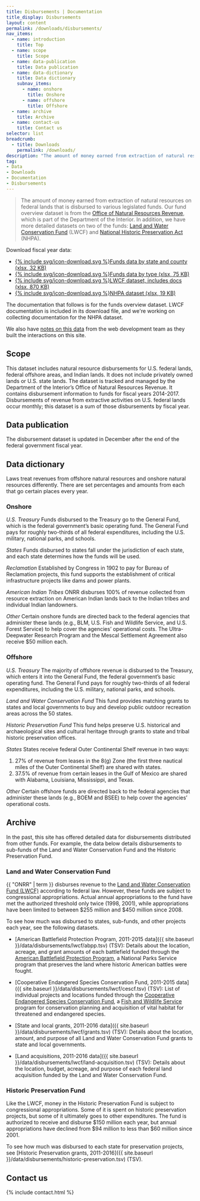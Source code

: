 ```yaml
---
title: Disbursements | Documentation
title_display: Disbursements
layout: content
permalink: /downloads/disbursements/
nav_items:
  - name: introduction
    title: Top
  - name: scope
    title: Scope
  - name: data-publication
    title: Data publication
  - name: data-dictionary
    title: Data dictionary
    subnav_items:
      - name: onshore
        title: Onshore
      - name: offshore
        title: Offshore
  - name: archive
    title: Archive
  - name: contact-us
    title: Contact us
selector: list
breadcrumb:
  - title: Downloads
    permalink: /downloads/
description: "The amount of money earned from extraction of natural resources on federal lands that is disbursed to various legislated funds. Our fund overview dataset is from the Office of Natural Resources Revenue, which is part of the Department of the Interior. In addition, we have more detailed datasets on two of the funds: Land and Water Conservation Fund (LWCF) and National Historic Preservation Act (NHPA)."
tag:
- Data
- Downloads
- Documentation
- Disbursements
---
```


> The amount of money earned from extraction of natural resources on federal lands that is disbursed to various legislated funds. Our fund overview dataset is from the [Office of Natural Resources Revenue](http://www.onrr.gov/), which is part of the Department of the Interior. In addition, we have more detailed datasets on two of the funds: [Land and Water Conservation Fund](https://www.doi.gov/lwcf) (LWCF) and [National Historic Preservation Act](https://www.nps.gov/subjects/historicpreservation/national-historic-preservation-act.htm) (NHPA).

Download fiscal year data:

<ul class="downloads-download_links list-unstyled">
  <li><a href="{{site.baseurl}}/downloads/disbursements_FY2014-2017.xlsx">{% include svg/icon-download.svg %}Funds data by state and county (xlsx, 32 KB)</a></li>
  <li><a href="{{site.baseurl}}/downloads/disbursements_FY2003-2017_by_type.xlsx">{% include svg/icon-download.svg %}Funds data by type (xlsx, 75 KB)</a></li>
  <li><a href="{{site.baseurl}}/downloads/LWCF_incl-documentation_FY2011-2015_2016-09-15.xlsx">{% include svg/icon-download.svg %}LWCF dataset, includes docs (xlsx, 870 KB)</a></li>
  <li><a href="{{site.baseurl}}/downloads/historic_preservation_fund_FY2011-2016_2017-05-26.xlsx">{% include svg/icon-download.svg %}NHPA dataset (xlsx, 19 KB)</a></li>
</ul>

The documentation that follows is for the funds overview dataset. LWCF documentation is included in its download file, and we're working on collecting documentation for the NHPA dataset.

We also have [notes on this data](https://github.com/onrr/doi-extractives-data/wiki/Data-Catalog#disbursements) from the web development team as they built the interactions on this site.

## Scope

This dataset includes natural resource disbursements for U.S. federal lands, federal offshore areas, and Indian lands. It does not include privately owned lands or U.S. state lands. The dataset is tracked and managed by the Department of the Interior’s Office of Natural Resources Revenue. It contains disbursement information to funds for fiscal years 2014-2017. Disbursements of revenue from extractive activities on U.S. federal lands occur monthly; this dataset is a sum of those disbursements by fiscal year.

## Data publication

The disbursement dataset is updated in December after the end of the federal government fiscal year.

## Data dictionary

Laws treat revenues from offshore natural resources and onshore natural resources differently. There are set percentages and amounts from each that go certain places every year.

### Onshore

_U.S. Treasury_ Funds disbursed to the Treasury go to the General Fund, which is the federal government’s basic operating fund. The General Fund pays for roughly two-thirds of all federal expenditures, including the U.S. military, national parks, and schools.

_States_ Funds disbursed to states fall under the jurisdiction of each state, and each state determines how the funds will be used.

_Reclamation_ Established by Congress in 1902 to pay for Bureau of Reclamation projects, this fund supports the establishment of critical infrastructure projects like dams and power plants.

_American Indian Tribes_ ONRR disburses 100% of revenue collected from resource extraction on American Indian lands back to the Indian tribes and individual Indian landowners.

_Other_ Certain onshore funds are directed back to the federal agencies that administer these lands (e.g., BLM, U.S. Fish and Wildlife Service, and U.S. Forest Service) to help cover the agencies’ operational costs. The Ultra-Deepwater Research Program and the Mescal Settlement Agreement also receive $50 million each.

### Offshore

_U.S. Treasury_ The majority of offshore revenue is disbursed to the Treasury, which enters it into the General Fund, the federal government’s basic operating fund. The General Fund pays for roughly two-thirds of all federal expenditures, including the U.S. military, national parks, and schools.

_Land and Water Conservation Fund_ This fund provides matching grants to states and local governments to buy and develop public outdoor recreation areas across the 50 states.

_Historic Preservation Fund_ This fund helps preserve U.S. historical and archaeological sites and cultural heritage through grants to state and tribal historic preservation offices.

_States_ States receive federal Outer Continental Shelf revenue in two ways:

1. 27% of revenue from leases in the 8(g) Zone (the first three nautical miles of the Outer Continental Shelf) are shared with states.
2. 37.5% of revenue from certain leases in the Gulf of Mexico are shared with Alabama, Louisiana, Mississippi, and Texas.

_Other_ Certain offshore funds are directed back to the federal agencies that administer these lands (e.g., BOEM and BSEE) to help cover the agencies’ operational costs.

## Archive

In the past, this site has offered detailed data for disbursements distributed from other funds. For example, the data below details disbursements to sub-funds of the Land and Water Conservation Fund and the Historic Preservation Fund.

### Land and Water Conservation Fund

{{ "ONRR" | term }} disburses revenue to the [Land and Water Conservation Fund (LWCF)](https://www.nps.gov/subjects/lwcf/index.htm) according to federal law. However, these funds are subject to congressional appropriations. Actual annual appropriations to the fund have met the authorized threshold only twice (1998, 2001), while appropriations have been limited to between $255 million and $450 million since 2008.

To see how much was disbursed to states, sub-funds, and other projects each year, see the following datasets.

* [American Battlefield Protection Program, 2011-2015 data]({{ site.baseurl }}/data/disbursements/lwcf/abpp.tsv) (TSV): Details about the location, acreage, and grant amounts of each battlefield funded through the [American Battlefield Protection Program](https://www.nps.gov/abpp/index.htm), a National Parks Service program that preserves the land where historic American battles were fought.

* [Cooperative Endangered Species Conservation Fund, 2011-2015 data]({{ site.baseurl }}/data/disbursements/lwcf/cescf.tsv) (TSV): List of individual projects and locations funded through the [Cooperative Endangered Species Conservation Fund](https://www.fws.gov/endangered/grants/), a [Fish and Wildlife Service](https://www.fws.gov/) program for conservation planning and acquisition of vital habitat for threatened and endangered species.

* [State and local grants, 2011-2016 data]({{ site.baseurl }}/data/disbursements/lwcf/grants.tsv) (TSV): Details about the location, amount, and purpose of all Land and Water Conservation Fund grants to state and local governments.

* [Land acquisitions, 2011-2016 data]({{ site.baseurl }}/data/disbursements/lwcf/land-acquisition.tsv) (TSV): Details about the location, budget, acreage, and purpose of each federal land acquisition funded by the Land and Water Conservation Fund.

### Historic Preservation Fund

Like the LWCF, money in the Historic Preservation Fund is subject to congressional appropriations. Some of it is spent on historic preservation projects, but some of it ultimately goes to other expenditures. The fund is authorized to receive and disburse $150 million each year, but annual appropriations have declined from $94 million to less than $60 million since 2001.

To see how much was disbursed to each state for preservation projects, see [Historic Preservation grants, 2011-2016]({{ site.baseurl }}/data/disbursements/historic-preservation.tsv) (TSV).

## Contact us

{% include contact.html %}
